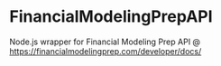 # FinancialModelingPrepAPI
Node.js wrapper for Financial Modeling Prep API @ https://financialmodelingprep.com/developer/docs/
